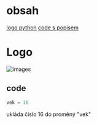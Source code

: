 # obsah
[logo python](#Logo)
[code s popisem](#code)
# Logo
![images](https://github.com/user-attachments/assets/11fb867e-0ac2-4df2-960c-93840aac3d5c)

## code
```python
vek = 16
```
ukláda číslo 16 do proměný "vek"
